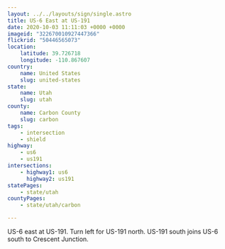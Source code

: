 ```yaml
---
layout: ../../layouts/sign/single.astro
title: US-6 East at US-191
date: 2020-10-03 11:11:03 +0000 +0000
imageid: "322670010927447366"
flickrid: "50446565073"
location:
    latitude: 39.726718
    longitude: -110.867607
country:
    name: United States
    slug: united-states
state:
    name: Utah
    slug: utah
county:
    name: Carbon County
    slug: carbon
tags:
    - intersection
    - shield
highway:
    - us6
    - us191
intersections:
    - highway1: us6
      highway2: us191
statePages:
    - state/utah
countyPages:
    - state/utah/carbon

---
```

US-6 east at US-191.  Turn left for US-191 north.  US-191 south joins US-6 south to Crescent Junction.
